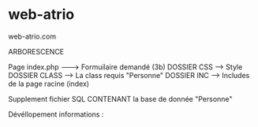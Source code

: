# web-atrio
web-atrio.com

ARBORESCENCE

 Page index.php ---> Formuilaire demandé (3b)
 DOSSIER CSS --> Style
 DOSSIER CLASS --> La class requis "Personne"
 DOSSIER INC --> Includes de la page racine (index)
 
 Supplement fichier SQL CONTENANT la base de donnée "Personne"
 
 
 Dévéllopement informations :
 
 
